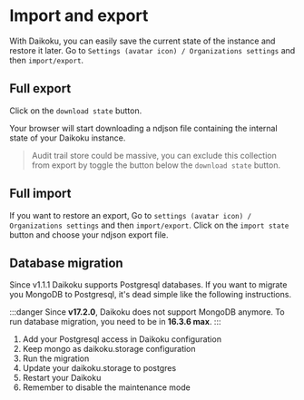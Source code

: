 # Import and export

With Daikoku, you can easily save the current state of the instance and restore it later. Go to `Settings (avatar icon) / Organizations settings` and then `import/export`.

## Full export

Click on the `download state` button.

Your browser will start downloading a ndjson file containing the internal state of your Daikoku instance.

> Audit trail store could be massive, you can exclude this collection from export by toggle the button below the `download state` button.

## Full import

If you want to restore an export, Go to `settings (avatar icon) / Organizations settings` and then `import/export`.  Click on the `import state` button and choose your ndjson export file.

## Database migration

Since v1.1.1 Daikoku supports Postgresql databases. If you want to migrate you MongoDB to Postgresql, it's dead simple like the following instructions.

:::danger
Since **v17.2.0**, Daikoku does not support MongoDB anymore. To run database migration, you need to be in **16.3.6 max**.
:::

  1. Add your Postgresql access in Daikoku configuration
  2. Keep mongo as daikoku.storage configuration
  3. Run the migration
  4. Update your daikoku.storage to postgres
  5. Restart your Daikoku
  6. Remember to disable the maintenance mode
